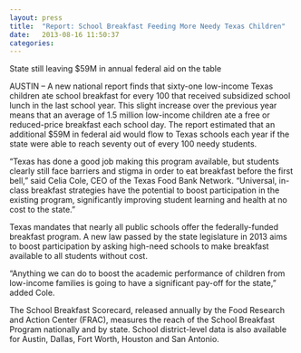 ```yaml
---
layout: press
title:  "Report: School Breakfast Feeding More Needy Texas Children"
date:   2013-08-16 11:50:37
categories: 
---
```

State still leaving $59M in annual federal aid on the table

AUSTIN – A new national report finds that sixty-one low-income Texas children ate school breakfast for every 100 that received subsidized school lunch in the last school year. This slight increase over the previous year means that an average of 1.5 million low-income children ate a free or reduced-price breakfast each school day. The report estimated that an additional $59M in federal aid would flow to Texas schools each year if the state were able to reach seventy out of every 100 needy students.

“Texas has done a good job making this program available, but students clearly still face barriers and stigma in order to eat breakfast before the first bell,” said Celia Cole, CEO of the Texas Food Bank Network. “Universal, in-class breakfast strategies have the potential to boost participation in the existing program, significantly improving student learning and health at no cost to the state.”

Texas mandates that nearly all public schools offer the federally-funded breakfast program. A new law passed by the state legislature in 2013 aims to boost participation by asking high-need schools to make breakfast available to all students without cost.

“Anything we can do to boost the academic performance of children from low-income families is going to have a significant pay-off for the state,” added Cole.

The School Breakfast Scorecard, released annually by the Food Research and Action Center (FRAC), measures the reach of the School Breakfast Program nationally and by state. School district-level data is also available for Austin, Dallas, Fort Worth, Houston and San Antonio.

